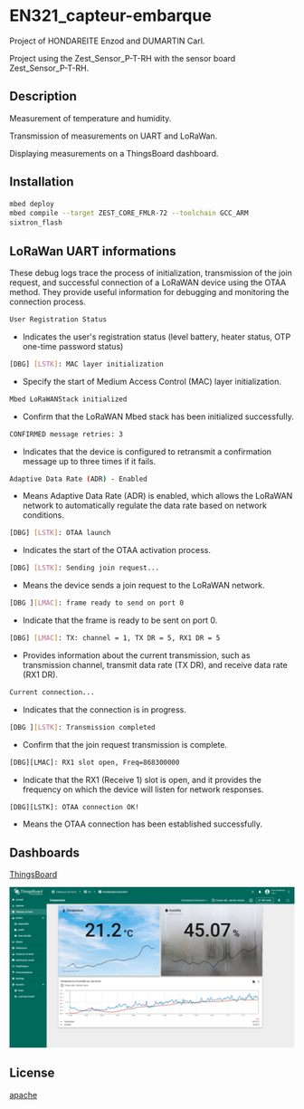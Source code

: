 # EN321_capteur-embarque 

Project of HONDAREITE Enzod and DUMARTIN Carl.

Project using the Zest_Sensor_P-T-RH with the sensor board Zest_Sensor_P-T-RH.


## Description

Measurement of temperature and humidity. 

Transmission of measurements on UART and LoRaWan. 

Displaying measurements on a ThingsBoard dashboard.


## Installation



```bash
mbed deploy
mbed compile --target ZEST_CORE_FMLR-72 --toolchain GCC_ARM
sixtron_flash
```

## LoRaWan UART informations

These debug logs trace the process of initialization, transmission of the join request, and successful connection of a LoRaWAN device using the OTAA method. They provide useful information for debugging and monitoring the connection process.

```bash
User Registration Status
```
  - Indicates the user's registration status (level battery, heater status, OTP one-time password status) 
```bash
[DBG] [LSTK]: MAC layer initialization
```
  - Specify the start of Medium Access Control (MAC) layer initialization.
```bash
Mbed LoRaWANStack initialized
```
  - Confirm that the LoRaWAN Mbed stack has been initialized successfully.
```bash
CONFIRMED message retries: 3
```
  - Indicates that the device is configured to retransmit a confirmation message up to three times if it fails.
```bash
Adaptive Data Rate (ADR) - Enabled
```
  - Means Adaptive Data Rate (ADR) is enabled, which allows the LoRaWAN network to automatically regulate the data rate based on network conditions.
```bash
[DBG] [LSTK]: OTAA launch
```
  - Indicates the start of the OTAA activation process.
```bash
[DBG] [LSTK]: Sending join request...
```
  - Means the device sends a join request to the LoRaWAN network.
```bash
[DBG ][LMAC]: frame ready to send on port 0
```
  - Indicate that the frame is ready to be sent on port 0.
```bash
[DBG] [LMAC]: TX: channel = 1, TX DR = 5, RX1 DR = 5
```
  - Provides information about the current transmission, such as transmission channel, transmit data rate (TX DR), and receive data rate (RX1 DR).
```bash
Current connection...
```
  - Indicates that the connection is in progress.
```bash
[DBG ][LSTK]: Transmission completed
```
  - Confirm that the join request transmission is complete.
```bash
[DBG][LMAC]: RX1 slot open, Freq=868300000
```
  - Indicate that the RX1 (Receive 1) slot is open, and it provides the frequency on which the device will listen for network responses.
```bash
[DBG][LSTK]: OTAA connection OK!
```
  - Means the OTAA connection has been established successfully.

## Dashboards

[ThingsBoard](https://thingsboard.cloud/dashboards/all/c3ac7470-87ba-11ee-bb3f-95d9fd3bcf97)

![Dashboard image from ThingsBoard](https://github.com/enzoHondareite/EN321_capteur-embarque/blob/master/dashboard.PNG?raw=true)


## License

[apache](https://www.apache.org/licenses/LICENSE-2.0)
